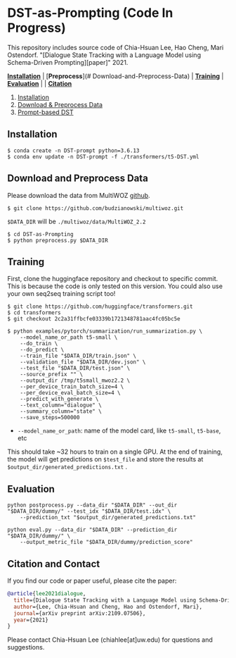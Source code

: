 # DST-as-Prompting (Code In Progress)
This repository includes source code of Chia-Hsuan Lee, Hao Cheng, Mari Ostendorf. "[Dialogue State Tracking with a Language Model using Schema-Driven Prompting][paper]" 2021.

[**Installation**](#Installation) | [**Preprocess**](# Download-and-Preprocess-Data) | [**Training**](#Training) | [**Evaluation**](#Evaluation) | | [**Citation**](#Citation-and-Contact)



1. [Installation](#installation)
2. [Download & Preprocess Data](#download-and-preprocess-data)
3. [Prompt-based DST](#prompt-based-DST)


## Installation

```
$ conda create -n DST-prompt python=3.6.13
$ conda env update -n DST-prompt -f ./transformers/t5-DST.yml
```

## Download and Preprocess Data
Please download the data from MultiWOZ [github](https://github.com/budzianowski/multiwoz). 

```console
$ git clone https://github.com/budzianowski/multiwoz.git
```
`$DATA_DIR` will be `./multiwoz/data/MultiWOZ_2.2`

```console
$ cd DST-as-Prompting
$ python preprocess.py $DATA_DIR
```

## Training
First, clone the huggingface repository and checkout to specific commit. This is because the code is only tested on this version. You could also use your own seq2seq training script too!
```console
$ git clone https://github.com/huggingface/transformers.git
$ cd transformers
$ git checkout 2c2a31ffbcfe03339b1721348781aac4fc05bc5e
```

```console
$ python examples/pytorch/summarization/run_summarization.py \
    --model_name_or_path t5-small \
    --do_train \
    --do_predict \
    --train_file "$DATA_DIR/train.json" \
    --validation_file "$DATA_DIR/dev.json" \
    --test_file "$DATA_DIR/test.json" \
    --source_prefix "" \
    --output_dir /tmp/t5small_mwoz2.2 \
    --per_device_train_batch_size=4 \
    --per_device_eval_batch_size=4 \
    --predict_with_generate \
    --text_column="dialogue" \
    --summary_column="state" \
    --save_steps=500000
```

- `--model_name_or_path`: name of the model card, like `t5-small`, `t5-base`, etc

This should take ~32 hours to train on a single GPU. 
At the end of training, the model will get predictions on `$test_file` and store the results at `$output_dir/generated_predictions.txt` .

## Evaluation

```console
python postprocess.py --data_dir "$DATA_DIR" --out_dir "$DATA_DIR/dummy/" --test_idx "$DATA_DIR/test.idx" \
    --prediction_txt "$output_dir/generated_predictions.txt"

python eval.py --data_dir "$DATA_DIR" --prediction_dir "$DATA_DIR/dummy/" \
    --output_metric_file "$DATA_DIR/dummy/prediction_score"
```

## Citation and Contact

If you find our code or paper useful, please cite the paper:
```bib
@article{lee2021dialogue,
  title={Dialogue State Tracking with a Language Model using Schema-Driven Prompting},
  author={Lee, Chia-Hsuan and Cheng, Hao and Ostendorf, Mari},
  journal={arXiv preprint arXiv:2109.07506},
  year={2021}
}
```

Please contact Chia-Hsuan Lee (chiahlee[at]uw.edu) for questions and suggestions.
